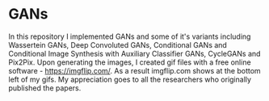 # GANs

In this repository I implemented GANs and some of it's variants including Wassertein GANs, Deep Convoluted GANs, Conditional GANs and Conditional Image Synthesis with Auxiliary Classifier GANs, CycleGANs and Pix2Pix. Upon generating the images, I created gif files with a free online software - https://imgflip.com/. As a result imgflip.com shows at the bottom left of my gifs. My appreciation goes to all the researchers who originally published the papers.

